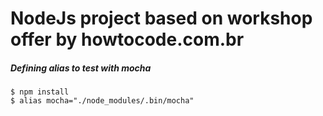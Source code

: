 # NodeJs project based on workshop offer by howtocode.com.br

##### Defining alias to test with mocha
    $ npm install
    $ alias mocha="./node_modules/.bin/mocha"
